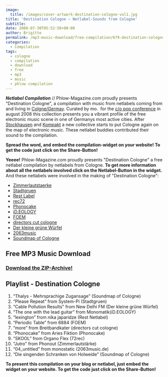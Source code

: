 ```yaml
---
image:
  title: /images/cover-artwork-destination-cologne-vol1.jpg
title: 'Destination Cologne – Netlabel-Sounds from Cologne'
subtitle: 
date: 2008-07-30T05:52:58+00:00
author: Brigitte
permalink: /mp3-music-download/free-compilation/679-destination-cologne-netlabel-sounds-from-cologne
categories:
  - Compilation
tags:
  - cologne
  - compilation
  - download
  - free
  - mp3
  - music
  - phlow compilation
---
```

***Netlabel Compilation*** // Phlow-Magazine.com proudly presents "Destination Cologne", a compilation with music from netlabels coming from and living in <a href="http://maps.google.de/maps?f=q&hl=de&q=K%C3%B6ln,+K%C3%B6ln,+Nordrhein-Westfalen,+Deutschland&ie=UTF8&cd=1&geocode=0,50.940664,6.959912&ll=50.940691,6.959839&spn=25.355671,43.769531&z=5" target="_blank">Colgne/Germay</a>. Curated by mo.  for the <a href="http://c-o-pop.de" target="_blank">c/o pop conference</a> in august 2008 this collection presents you a vibrant profile of the free electronic music scene in one of Germanys most active cities. After <a href="http://de.wikipedia.org/wiki/Karlheinz_Stockhausen" target="_blank">Stockhausen</a> and <a href="http://www.kompakt-net.com/" target="_blank">Kompakt</a> a new collective starts to put Cologne again on the map of electronic music. These netlabel buddies contributed their sound to the compilation.

**Spread the word, and embed the compilation-widget on your website! To get the code just click on the Share-Button!**<!--more-->

<!--adsense-->

**Yeeee!** Phlow-Magazine.com proudly presents "Destination Cologne" a free netlabel compilation by netlabels from Cologne. **To get more information about all the netlabels involved click on the Netlabel-Button in the widget.** And these netlabels were involved in the making of "Destination Cologne":

  * [Zimmerlautstaerke](http://www.zimmer-records.org/)
  * [Stadtgruen](http://www.stadtgruenlabel.net/)
  * [Rest Label](http://www.archive.org/details/restlabel)
  * [rec72](http://rec72.net/)
  * [Phonocake](http://www.phonocake.org/)
  * [iD.EOLOGY](http://www.ideology.de/)
  * [FOEM](http://foem.info/)
  * [directors cut cologne](http://www.dcc-records.de/)
  * [Der kleine grüne Würfel](http://www.derkleinegruenewuerfel.de/)
  * [2063music](http://www.2063music.de/)
  * [Soundmap of Cologne](http://soundmap.akustikfilm.com/)

## Free MP3 Music Download

### <a href="http://www.archive.org/download/Destination_Cologne_Vol_1/Destination_Cologne_Vol_1_vbr_mp3.zip" target="_blank">Download the ZIP-Archive!</a>

<h2 style="text-align: left;">
  Playlist - Destination Cologne
</h2>

<ol style="text-align: left;">
  <li>
    “Thalys - Mehrsprachige Zugansage” (Soundmap of Cologne)
  </li>
  <li>
    “Please Repeat” from System-Pi (Stadtgruen)
  </li>
  <li>
    “Cable Pollution Results” from New Delhi FM (Der kleine grüne Würfel)
  </li>
  <li>
    “The one with the lead guitar” from Monomatik(iD.EOLOGY)
  </li>
  <li>
    “lexington” from nika japaridze (Rest Netlabel)
  </li>
  <li>
    “Periodic Table” from 6884 (FOEM)
  </li>
  <li>
    “more” from Breitbandkater (directors cut cologne)
  </li>
  <li>
    “Phonocake” from Aries Fiktion (Phonocake)
  </li>
  <li>
    “SKOOL” from Organo Flex (72rec)
  </li>
  <li>
    “Jutro” from Phonout (Zimmerlautstärke)
  </li>
  <li>
    “04_untitled” from monostatic (2063music.de)
  </li>
  <li>
    “Die singenden Schranken von Holweide” (Soundmap of Cologne)
  </li>
</ol>

**To present this compilation on your blog or netlabel, just embed the widget on your website. To get the code just click on the Share-Button!**